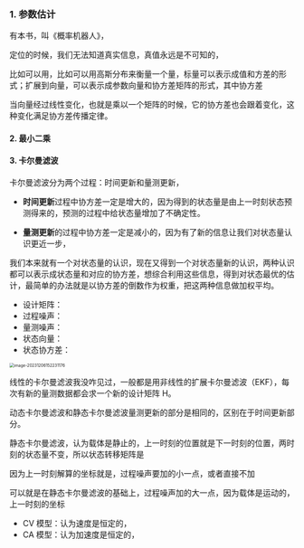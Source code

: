 



### 1. 参数估计

有本书，叫《概率机器人》，

定位的时候，我们无法知道真实信息，真值永远是不可知的，





比如可以用，比如可以用高斯分布来衡量一个量，标量可以表示成值和方差的形式；扩展到向量，可以表示成参数向量和协方差矩阵的形式，其中协方差

当向量经过线性变化，也就是乘以一个矩阵的时候，它的协方差也会跟着变化，这种变化满足协方差传播定律。







#### 2. 最小二乘







#### 3. 卡尔曼滤波







卡尔曼滤波分为两个过程：时间更新和量测更新，

* **时间更新**过程中协方差一定是增大的，因为得到的状态量是由上一时刻状态预测得来的，预测的过程中给状态量增加了不确定性。

* **量测更新**的过程中协方差一定是减小的，因为有了新的信息让我们对状态量认识更近一步，

我们本来就有一个对状态量的认识，现在又得到一个对状态量新的认识，两种认识都可以表示成状态量和对应的协方差，想综合利用这些信息，得到对状态最优的估计，最简单的办法就是以协方差的倒数作为权重，把这两种信息做加权平均。



* 设计矩阵：
* 过程噪声：
* 量测噪声：
* 状态向量：
* 状态协方差：

<img src="https://pic-bed-1316053657.cos.ap-nanjing.myqcloud.com/img/image-20231206152231176.png" alt="image-20231206152231176" style="zoom:50%;" />



线性的卡尔曼滤波我没咋见过，一般都是用非线性的扩展卡尔曼滤波（EKF），每次有新的量测数据都会求一个新的设计矩阵 H。







动态卡尔曼滤波和静态卡尔曼滤波量测更新的部分是相同的，区别在于时间更新部分。

静态卡尔曼滤波，认为载体是静止的，上一时刻的位置就是下一时刻的位置，两时刻的状态量不变，所以状态转移矩阵是

因为上一时刻解算的坐标就是，过程噪声要加的小一点，或者直接不加



可以就是在静态卡尔曼滤波的基础上，过程噪声加的大一点，因为载体是运动的，上一时刻的坐标



* CV 模型：认为速度是恒定的，
* CA 模型：认为加速度是恒定的，